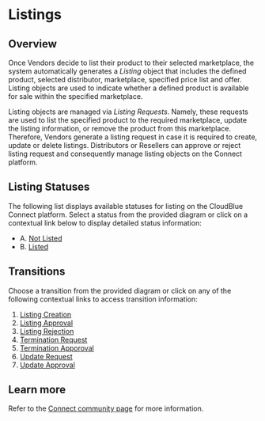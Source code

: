 # Listings
## Overview
Once Vendors decide to list their product to their selected marketplace, the system automatically generates a *Listing* object that includes the defined product, selected distributor, marketplace, specified price list and offer. Listing objects are used to indicate whether a defined product is available for sale within the specified marketplace.

Listing objects are managed via *Listing Requests*. Namely, these requests are used to list the specified product to the required marketplace, update the listing information, or remove the product from this marketplace. Therefore, Vendors generate a listing request in case it is required to create, update or delete listings.
Distributors or Resellers can approve or reject listing request and consequently manage listing objects on the Connect platform.
## Listing Statuses
The following list displays available statuses for listing on the CloudBlue Connect platform. Select a status from the provided diagram or click on a contextual link below to display detailed status information:

* A.  [Not Listed](s-a-notlisted.html)
* B.  [Listed](s-b-listed.html)

## Transitions
Choose a transition from the provided diagram or click on any of the following contextual links to access transition information:

1. [Listing Creation](t-1-new-notlisted.html)
2. [Listing Approval](t-2-notlisted-listed.html)
3. [Listing Rejection](t-3-notlisted.html)
4. [Termination Request](t-4-termination-request.html)
5. [Termination Apporoval](t-5-listing-termination.html)
6. [Update Request](t-6-update-request.html)
7. [Update Approval](t-7-listing-update.html)

## Learn more
Refer to the [Connect community page](https://connect.cloudblue.com/community/modules/listings/) for more information.

